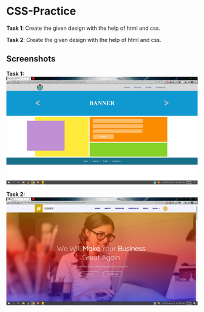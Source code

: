 # CSS-Practice

**Task 1**: Create the given design with the help of html and css.

**Task 2**: Create the given design with the help of html and css.



## Screenshots

**Task 1:**
![App Screenshot](https://github.com/singhtirupati/HTML-CSS-jQuery_Tasks/blob/main/CSS/CSS%20Advance/images/css-adv-task1.jpg)

**Task 2:**
![App Screenshot](https://github.com/singhtirupati/HTML-CSS-jQuery_Tasks/blob/main/CSS/CSS%20Advance/images/css-adv-task2.jpg)
